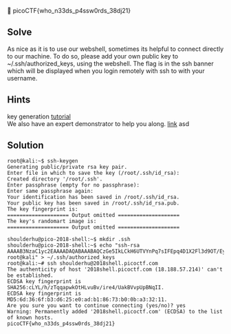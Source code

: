 :checkered_flag: picoCTF{who_n33ds_p4ssw0rds_38dj21}

## Solve
As nice as it is to use our webshell, sometimes its helpful to connect directly to our machine. To do so, please add your own public key to ~/.ssh/authorized_keys, using the webshell. The flag is in the ssh banner which will be displayed when you login remotely with ssh to with your username.

## Hints
key generation [tutorial](https://confluence.atlassian.com/bitbucketserver/creating-ssh-keys-776639788.html)  
We also have an expert demonstrator to help you along. [link](https://www.youtube.com/watch?v=3CN65ccfllU&list=PLJ_vkrXdcgH-lYlRV8O-kef2zWvoy79yP&index=4)
asd

## Solution
```
root@kali:~$ ssh-keygen 
Generating public/private rsa key pair.
Enter file in which to save the key (/root/.ssh/id_rsa): 
Created directory '/root/.ssh'.
Enter passphrase (empty for no passphrase): 
Enter same passphrase again: 
Your identification has been saved in /root/.ssh/id_rsa.
Your public key has been saved in /root/.ssh/id_rsa.pub.
The key fingerprint is:
==================== Output omitted ====================
The key's randomart image is:
==================== Output omitted ====================
```

```
shoulderhu@pico-2018-shell:~$ mkdir .ssh                              
shoulderhu@pico-2018-shell:~$ echo "ssh-rsa AAAAB3NzaC1yc2EAAAADAQABAAABAQCzGe5IkLCkH6UTVYnPq7sIFEpq4D1X2Fl3d9OT/EyuzEL931aHrH9PK/S7lKNlnU6c7fudCWEhYtN/i1ZAK4kUaRresvYiXM23dXiPvimhjrzUbxySaifKIkAoYNFPdtHa26MFTeca6+K+b6Mzzs4hXhnQhBQwMi5Q4XORnrhVpTq1hE1dEvDKJe+BwfzEDyn7ikN2gOFifpF8TRMFlhWC5ZP5nVdKko8vEfjC8VOyNvH0RlTix73OcYO/6nsqR14AeuTsOydHH86zY1AvdIYqhYy414Sd3UdfPSaTY8wXwU7rYnMSu6awz1uYaBRksp0gL6eFfe9uFfWl1D0kkgE3 root@kali" > ~/.ssh/authorized_keys  
root@kali:~# ssh shoulderhu@2018shell.picoctf.com
The authenticity of host '2018shell.picoctf.com (18.188.57.214)' can't be established.
ECDSA key fingerprint is SHA256:cLYL/h/zTqqapwkOtHLvuBv/ire4/UakBVvpUpBNqII.
ECDSA key fingerprint is MD5:6d:36:6f:b3:d6:25:e0:ad:b1:86:73:b0:0b:a3:32:11.
Are you sure you want to continue connecting (yes/no)? yes
Warning: Permanently added '2018shell.picoctf.com' (ECDSA) to the list of known hosts.
picoCTF{who_n33ds_p4ssw0rds_38dj21}
```
